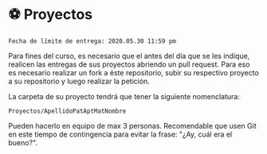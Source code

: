 # ⚽️ Proyectos 

```
Fecha de límite de entrega: 2020.05.30 11:59 pm
```


Para fines del curso, es necesario que el antes del día que se les indique, realicen las entregas de sus proyectos abriendo un pull request. Para eso es necesario realizar un fork a éste repositorio, subir su respectivo proyecto a su repositorio y luego realizar la petición. 

La carpeta de su proyecto tendrá que tener la siguiente nomenclatura:

```
Proyectos/ApellidoPatAptMatNombre
```


Pueden hacerlo en equipo de max 3 personas. Recomendable que usen Git en este tiempo de contingencia para evitar la frase: "¿Ay, cuál era el bueno?".


